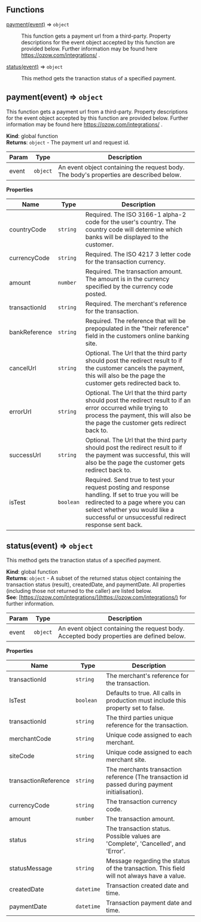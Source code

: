 ## Functions

<dl>
<dt><a href="#payment">payment(event)</a> ⇒ <code>object</code></dt>
<dd><p>This function gets a payment url from a third-party. Property descriptions for the event object accepted by this function are provided below. Further information may be found here <a href="https://ozow.com/integrations/">https://ozow.com/integrations/</a> .</p>
</dd>
<dt><a href="#status">status(event)</a> ⇒ <code>object</code></dt>
<dd><p>This method gets the tranaction status of a specified payment.</p>
</dd>
</dl>

<a name="payment"></a>

## payment(event) ⇒ <code>object</code>
This function gets a payment url from a third-party. Property descriptions for the event object accepted by this function are provided below. Further information may be found here https://ozow.com/integrations/ .

**Kind**: global function  
**Returns**: <code>object</code> - The payment url and request id.  

| Param | Type | Description |
| --- | --- | --- |
| event | <code>object</code> | An event object containing the request body. The body's properties are described below. |

**Properties**

| Name | Type | Description |
| --- | --- | --- |
| countryCode | <code>string</code> | Required. The ISO 3166-1 alpha-2 code for the user's country. The country code will determine which banks will be displayed to the customer. |
| currencyCode | <code>string</code> | Required. The ISO 4217 3 letter code for the transaction currency. |
| amount | <code>number</code> | Required. The transaction amount. The amount is in the currency specified by the currency code posted. |
| transactionId | <code>string</code> | Required. The merchant's reference for the transaction. |
| bankReference | <code>string</code> | Required. The reference that will be prepopulated in the "their reference" field in the customers online banking site. |
| cancelUrl | <code>string</code> | Optional. The Url that the third party should post the redirect result to if the customer cancels the payment, this will also be the page the customer gets redirected back to. |
| errorUrl | <code>string</code> | Optional. The Url that the third party should post the redirect result to if an error occurred while trying to process the payment, this will also be the page the customer gets redirect back to. |
| successUrl | <code>string</code> | Optional. The Url that the third party should post the redirect result to if the payment was successful, this will also be the page the customer gets redirect back to. |
| isTest | <code>boolean</code> | Required. Send true to test your request posting and response handling. If set to true you will be redirected to a page where you can select whether you would like a successful or unsuccessful redirect response sent back. |

<a name="status"></a>

## status(event) ⇒ <code>object</code>
This method gets the tranaction status of a specified payment.

**Kind**: global function  
**Returns**: <code>object</code> - A subset of the returned status object containing the transaction status (result), createdDate, and paymentDate.
All properties (including those not returned to the caller) are listed below.  
**See**: [https://ozow.com/integrations/](https://ozow.com/integrations/) for further information.  

| Param | Type | Description |
| --- | --- | --- |
| event | <code>object</code> | An event object containing the request body. Accepted body properties are defined below. |

**Properties**

| Name | Type | Description |
| --- | --- | --- |
| transactionId | <code>string</code> | The merchant's reference for the transaction. |
| IsTest | <code>boolean</code> | Defaults to true. All calls in production must include this property set to false. |
| transactionId | <code>string</code> | The third parties unique reference for the transaction. |
| merchantCode | <code>string</code> | Unique code assigned to each merchant. |
| siteCode | <code>string</code> | Unique code assigned to each merchant site. |
| transactionReference | <code>string</code> | The merchants transaction reference (The transaction id passed during payment initialisation). |
| currencyCode | <code>string</code> | The transaction currency code. |
| amount | <code>number</code> | The transaction amount. |
| status | <code>string</code> | The transaction status. Possible values are 'Complete', 'Cancelled', and 'Error'. |
| statusMessage | <code>string</code> | Message regarding the status of the transaction. This field will not always have a value. |
| createdDate | <code>datetime</code> | Transaction created date and time. |
| paymentDate | <code>datetime</code> | Transaction payment date and time. |

